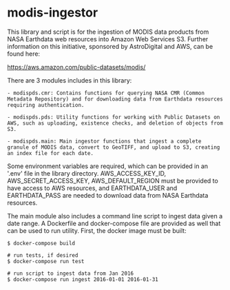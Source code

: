 # modis-ingestor

This library and script is for the ingestion of MODIS data products from NASA Earthdata web resources into Amazon Web Services S3. Further information on this initiative, sponsored by AstroDigital and AWS, can be found here:

https://aws.amazon.com/public-datasets/modis/

There are 3 modules includes in this library:

	- modispds.cmr: Contains functions for querying NASA CMR (Common Metadata Repository) and for downloading data from Earthdata resources requiring authentication.

	- modispds.pds: Utility functions for working with Public Datasets on AWS, such as uploading, existence checks, and deletion of objects from S3.

	- modispds.main: Main ingestor functions that ingest a complete granule of MODIS data, convert to GeoTIFF, and upload to S3, creating an index file for each date.

Some environment variables are required, which can be provided in an '.env' file in the library directory. AWS_ACCESS_KEY_ID, AWS_SECRET_ACCESS_KEY, AWS_DEFAULT_REGION must be provided to have access to AWS resources, and EARTHDATA_USER and EARTHDATA_PASS are needed to download data from NASA Earthdata resources.

The main module also includes a command line script to ingest data given a date range. A Dockerfile and docker-compose file are provided as well that can be used to run utility. First, the docker image must be built:

	$ docker-compose build

	# run tests, if desired
	$ docker-compose run test

	# run script to ingest data from Jan 2016
	$ docker-compose run ingest 2016-01-01 2016-01-31 

